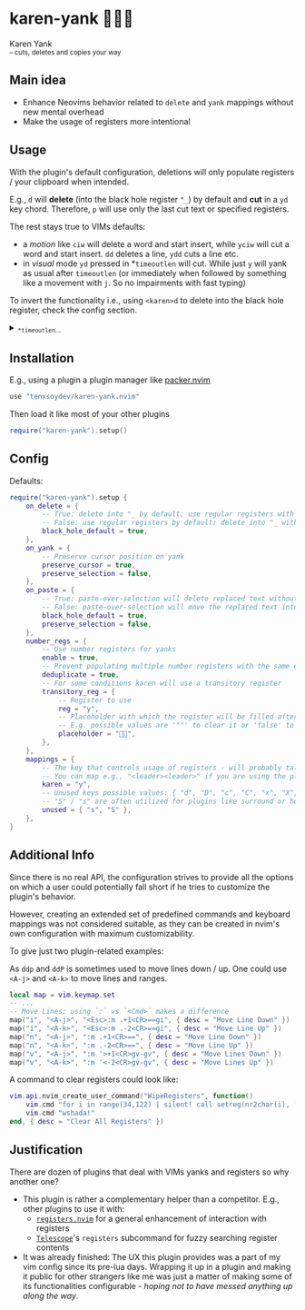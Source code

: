 # karen-yank 👩🏼‍🏫

Karen Yank<br>
<sup>– cuts, deletes and copies your way</sup>

## Main idea

- Enhance Neovims behavior related to `delete` and `yank` mappings without new mental overhead
- Make the usage of registers more intentional

## Usage

With the plugin's default configuration, deletions will only populate registers / your clipboard when intended.

E.g., `d` will **delete** (into the black hole register `"_`) by default and **cut** in a `yd` key chord. Therefore, `p` will use only the last cut text or specified registers.

The rest stays true to VIMs defaults:

- a _motion_ like `ciw` will delete a word and start insert, while `yciw` will cut a word and start insert. `dd` deletes a line, `ydd` cuts a line etc.
- in _visual_ mode `yd` pressed in \*`timeoutlen` will cut. While just `y` will yank as usual after `timeoutlen` (or immediately when followed by something like a movement with `j`. So no impairments with fast typing)

To invert the functionality i.e., using `<karen>d` to delete into the black hole register, check the config section.

<details>
<summary><sub><code>*timeoutlen</code>…</sub></summary>

<blockquote><sub>"Time in milliseconds to wait for a mapped sequence to complete" (default 1000ms) – vim-docs.</sub></blockquote>

<sub>To say a word about this VIM setting that goes beyond the use of this plugin:</sub>

<sub>In musical terms, we could say that this is the time interval in which a sequence of notes in an arpeggio needs to be played in order to be recognized as a chord.</sub>

<sub>A value like `350` is imho appropriate. Values that are too short can cause unintended behavior and interference with some keyboards. In my experience, some key sequences, e.g., on programmable keyboards with Tap-Hold layer keys may not get tracked with a timeoutlen < 200. Check `:h timeoutlen` to set it up to your preference.</sub>

</details>

## Installation

E.g., using a plugin a plugin manager like [packer.nvim][10]

```lua
use "tenxsoydev/karen-yank.nvim"
```

Then load it like most of your other plugins

```lua
require("karen-yank").setup()
```

## Config

Defaults:

```lua
require("karen-yank").setup {
	on_delete = {
		-- True: delete into "_ by default; use regular registers with karen key
		-- False: use regular registers by default; delete into "_ with karen key
		black_hole_default = true,
	},
	on_yank = {
		-- Preserve cursor position on yank
		preserve_cursor = true,
		preserve_selection = false,
	},
	on_paste = {
		-- True: paste-over-selection will delete replaced text without moving it into a register - Vim default.
		-- False: paste-over-selection will move the replaced text into a register
		black_hole_default = true,
		preserve_selection = false,
	},
	number_regs = {
		-- Use number registers for yanks
		enable = true,
		-- Prevent populating multiple number registers with the same entries
		deduplicate = true,
		-- For some conditions karen will use a transitory register
		transitory_reg = {
			-- Register to use
			reg = "y",
			-- Placeholder with which the register will be filled after use
			-- E.g. possible values are '""' to clear it or 'false' to leave the transient content
			placeholder = "👩🏼",
		},
	},
	mappings = {
		-- The key that controls usage of registers - will probably talk to the manager when things don't work as intended
		-- You can map e.g., "<leader><leader>" if you are using the plugin inverted(black_whole_default=false)
		karen = "y",
		-- Unused keys possible values: { "d", "D", "c", "C", "x", "X", "s", "S" },
		-- "S" / "s" are often utilized for plugins like surround or hop. Therefore, they are not used by default
		unused = { "s", "S" },
	},
}
```

## Additional Info

Since there is no real API, the configuration strives to provide all the options on which a user could potentially fall short if he tries to customize the plugin's behavior.

However, creating an extended set of predefined commands and keyboard mappings was not considered suitable, as they can be created in nvim's own configuration with maximum customizability.

To give just two plugin-related examples:

As `ddp` and `ddP` is sometimes used to move lines down / up.
One could use `<A-j>` and `<A-k>` to move lines and ranges.

```lua
local map = vim.keymap.set
-- ...
-- Move Lines: using `:` vs `<Cmd>` makes a difference
map("i", "<A-j>", "<Esc>:m .+1<CR>==gi", { desc = "Move Line Down" })
map("i", "<A-k>", "<Esc>:m .-2<CR>==gi", { desc = "Move Line Up" })
map("n", "<A-j>", ":m .+1<CR>==", { desc = "Move Line Down" })
map("n", "<A-k>", ":m .-2<CR>==", { desc = "Move Line Up" })
map("v", "<A-j>", ":m '>+1<CR>gv-gv", { desc = "Move Lines Down" })
map("v", "<A-k>", ":m '<-2<CR>gv-gv", { desc = "Move Lines Up" })
```

A command to clear registers could look like:

```lua
vim.api.nvim_create_user_command("WipeRegisters", function()
	vim.cmd "for i in range(34,122) | silent! call setreg(nr2char(i), []) | endfor"
	vim.cmd "wshada!"
end, { desc = "Clear All Registers" })
```

## Justification

There are dozen of plugins that deal with VIMs yanks and registers so why another one?

- This plugin is rather a complementary helper than a competitor. E.g., other plugins to use it with:
  - [`registers.nvim`][20] for a general enhancement of interaction with registers
  - [`Telescope`][30]'s `registers` subcommand for fuzzy searching register contents
- It was already finished: The UX this plugin provides was a part of my vim config since its pre-lua days.
  Wrapping it up in a plugin and making it public for other strangers like me was just a matter of making some of its functionalities configurable - _hoping not to have messed anything up along the way_.

[10]: https://github.com/wbthomason/packer.nvim
[20]: https://github.com/tversteeg/registers.nvim
[30]: https://github.com/nvim-telescope/telescope.nvim

